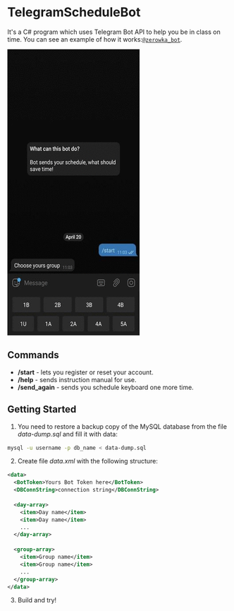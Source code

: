 # TelegramScheduleBot

It's a C# program which uses Telegram Bot API to help you be in class on time. You can see an example of how it works:[`@zerowka_bot`](https://t.me/zerowka_bot).

[![ScheduleBot_demo](./docs/demo.gif)](https://t.me/BusVbot)
## Commands
* **/start** - lets you register or reset your account.
* **/help** - sends instruction manual for use. 
* **/send_again** - sends you schedule keyboard one more time.

## Getting Started 

1. You need to restore a backup copy of the MySQL database from the file *data-dump.sql* and fill it with data:
```bash
mysql -u username -p db_name < data-dump.sql 
```
2. Create file *data.xml* with the following structure: 
```xml
<data>
  <BotToken>Yours Bot Token here</BotToken>
  <DBConnString>connection string</DBConnString>
  
  <day-array>
    <item>Day name</item>
    <item>Day name</item>
    ...
  </day-array>

  <group-array>
    <item>Group name</item>
    <item>Group name</item>
    ...
  </group-array>
</data>
```
3. Build and try!